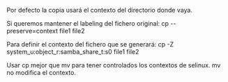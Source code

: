 Por defecto la copia usará el contexto del directorio donde vaya.

Si queremos mantener el labeling del fichero original:
cp --preserve=context file1 file2

Para definir el contexto del fichero que se generará:
cp -Z system_u:object_r:samba_share_t:s0 file1 file2


Usar cp mejor que mv para tener controlados los contextos de selinux.
mv no modifica el contexto.
